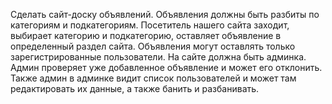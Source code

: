 Сделать сайт-доску объявлений. Объявления должны быть разбиты по категориям и подкатегориям. 
Посетитель нашего сайта заходит, выбирает категорию и подкатегорию, 
оставляет объявление в определенный раздел сайта. 
Объявления могут оставлять только зарегистрированные пользователи. 
На сайте должна быть админка. Админ проверяет уже добавленное объявление и может его отклонить. 
Также админ в админке видит список пользователей и может там редактировать их данные, 
а также банить и разбанивать.
